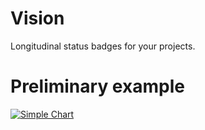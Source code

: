 # Vision

Longitudinal status badges for your projects.

# Preliminary example

[![Simple Chart](https://sparkbadge.herokuapp.com/random)](https://github.com/klaeufer/sparkbadge)
